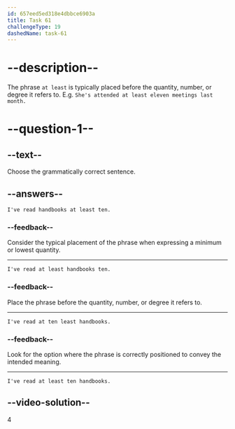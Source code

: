 ```yaml
---
id: 657eed5ed318e4dbbce6903a
title: Task 61
challengeType: 19
dashedName: task-61
---
```


# --description--

The phrase `at least` is typically placed before the quantity, number, or degree it refers to. E.g. `She's attended at least eleven meetings last month.`

# --question-1--

## --text--

Choose the grammatically correct sentence.

## --answers--

`I've read handbooks at least ten.`

### --feedback--

Consider the typical placement of the phrase when expressing a minimum or lowest quantity.

---

`I've read at least handbooks ten.`

### --feedback--

Place the phrase before the quantity, number, or degree it refers to.

---

`I've read at ten least handbooks.`

### --feedback--

Look for the option where the phrase is correctly positioned to convey the intended meaning.

---

`I've read at least ten handbooks.`

## --video-solution--

4
